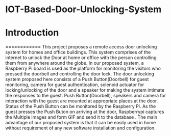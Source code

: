 # IOT-Based-Door-Unlocking-System
# Introduction
============
This project proposes a remote access door unlocking system for homes and office buildings. This system comprises of the internet to unlock the Door at home or office with the person controlling them from anywhere around the globe. In our proposed system, a Raspberry Pi board is used as the platform for monitoring the visitors who pressed the doorbell and controlling the door lock. The door unlocking system proposed here consists of a Push Button(Doorbell)  for guest monitoring, camera for guest authentication, solenoid actuator for locking/unlocking of the door and a speaker for making the system intimate the responses to the guest. Push Button(Doorbell), speakers and camera for interaction with the guest are mounted at appropriate places at the door. Status of the Push Button can be monitored by the Raspberry Pi. As the guest presses the Push Buton on arriving at the door, Raspberrypi captures the Multiple images and form GIF and send it to the database . The main advantage of our proposed system is that it can be easily used in home without requirement of any new software installation and configuration.
